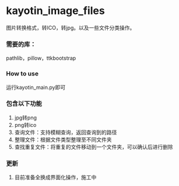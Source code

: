 # kayotin_image_files
图片转换格式，转ICO，转jpg。以及一些文件分类操作。

### 需要的库：

pathlib，pillow，ttkbootstrap 

### How to use

运行kayotin_main.py即可

### 包含以下功能

1. jpg转png
2. png转ico
3. 查询文件：支持模糊查询，返回查询到的路径
4. 整理文件：根据文件类型整理至不同文件夹
5. 查找重复文件：将重复的文件移动到一个文件夹，可以确认后进行删除

### 更新

1. 目前准备全换成界面化操作，施工中


